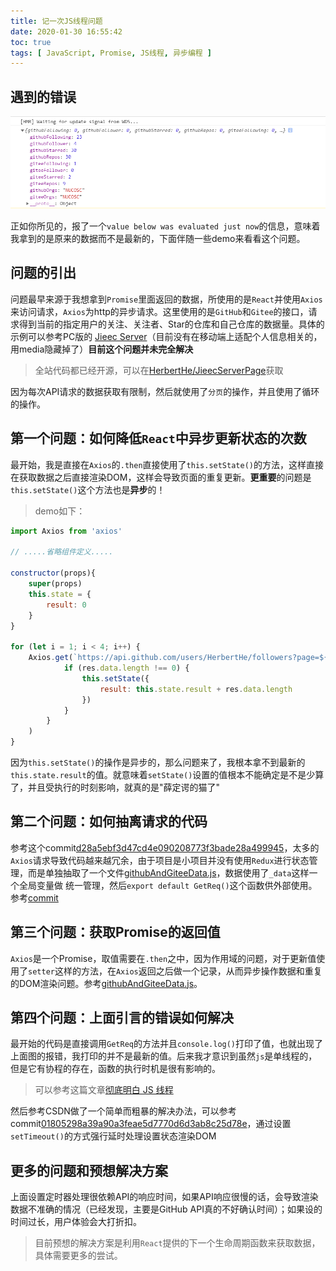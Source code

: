 ```yaml
---
title: 记一次JS线程问题
date: 2020-01-30 16:55:42
toc: true
tags: [ JavaScript, Promise, JS线程, 异步编程 ]
---
```


## 遇到的错误

![错误图片](/img/微信图片_20200130165732.png)

正如你所见的，报了一个`value below was evaluated just now`的信息，意味着我拿到的是原来的数据而不是最新的，下面伴随一些demo来看看这个问题。

## 问题的引出

问题最早来源于我想拿到`Promise`里面返回的数据，所使用的是`React`并使用`Axios`来访问请求，`Axios`为http的异步请求。这里使用的是`GitHub`和`Gitee`的接口，请求得到当前的指定用户的关注、关注者、Star的仓库和自己仓库的数据量。具体的示例可以参考PC版的 [Jieec Server](https://server.jieec.cn)（目前没有在移动端上适配个人信息相关的，用media隐藏掉了）**目前这个问题并未完全解决**

> 全站代码都已经开源，可以在[HerbertHe/JieecServerPage](https://github.com/HerbertHe/JieecServerPage)获取

因为每次API请求的数据获取有限制，然后就使用了`分页`的操作，并且使用了循环的操作。

## 第一个问题：如何降低`React`中异步更新状态的次数

最开始，我是直接在`Axios`的`.then`直接使用了`this.setState()`的方法，这样直接在获取数据之后直接渲染DOM，这样会导致页面的重复更新。**更重要**的问题是`this.setState()`这个方法也是**异步**的！

> demo如下：

```js
import Axios from 'axios'

// .....省略组件定义.....

constructor(props){
    super(props)
    this.state = {
        result: 0
    }
}

for (let i = 1; i < 4; i++) {
    Axios.get(`https://api.github.com/users/HerbertHe/followers?page=${i}`).then(res => {
            if (res.data.length !== 0) {
                this.setState({
                    result: this.state.result + res.data.length
                })
            }
        }
    )
}
```

因为`this.setState()`的操作是异步的，那么问题来了，我根本拿不到最新的`this.state.result`的值。就意味着`setState()`设置的值根本不能确定是不是少算了，并且受执行的时刻影响，就真的是"薛定谔的猫了"

## 第二个问题：如何抽离请求的代码

参考这个commit[d28a5ebf3d47cd4e090208773f3bade28a499945](https://github.com/HerbertHe/JieecServerPage/commit/d28a5ebf3d47cd4e090208773f3bade28a499945#r37037127)，太多的`Axios`请求导致代码越来越冗余，由于项目是小项目并没有使用`Redux`进行状态管理，而是单独抽取了一个文件[githubAndGiteeData.js](https://github.com/HerbertHe/JieecServerPage/blob/master/src/Components/githubAndGiteeData.js)，数据使用了`_data`这样一个全局变量做
统一管理，然后`export default GetReq()`这个函数供外部使用。参考[commit](https://github.com/HerbertHe/JieecServerPage/commit/01805298a39a90a3feae5d7770d6d3ab8c25d78e#r37037265)

## 第三个问题：获取Promise的返回值

`Axios`是一个Promise，取值需要在`.then`之中，因为作用域的问题，对于更新值使用了`setter`这样的方法，在`Axios`返回之后做一个记录，从而异步操作数据和重复的DOM渲染问题。参考[githubAndGiteeData.js](https://github.com/HerbertHe/JieecServerPage/blob/master/src/Components/githubAndGiteeData.js)。

## 第四个问题：上面引言的错误如何解决

最开始的代码是直接调用`GetReq`的方法并且`console.log()`打印了值，也就出现了上面图的报错，我打印的并不是最新的值。后来我才意识到虽然`js`是单线程的，但是它有协程的存在，函数的执行时机是很有影响的。

> 可以参考这篇文章[彻底明白 JS 线程](https://www.jianshu.com/p/8821c6432fe1)

然后参考CSDN做了一个简单而粗暴的解决办法，可以参考commit[01805298a39a90a3feae5d7770d6d3ab8c25d78e](https://github.com/HerbertHe/JieecServerPage/commit/01805298a39a90a3feae5d7770d6d3ab8c25d78e#r37037489)，通过设置`setTimeout()`的方式强行延时处理设置状态渲染DOM

## 更多的问题和预想解决方案

上面设置定时器处理很依赖API的响应时间，如果API响应很慢的话，会导致渲染数据不准确的情况（已经发现，主要是GitHub API真的不好确认时间）；如果设的时间过长，用户体验会大打折扣。

> 目前预想的解决方案是利用`React`提供的下一个生命周期函数来获取数据，具体需要更多的尝试。
